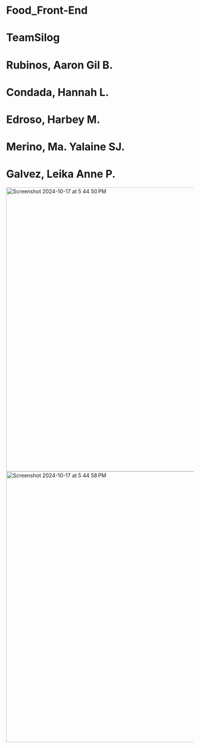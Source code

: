 # Food_Front-End

# TeamSilog
# Rubinos, Aaron Gil B.
# Condada, Hannah L.
# Edroso, Harbey M.
# Merino, Ma. Yalaine SJ.
# Galvez, Leika Anne P.

<img width="762" alt="Screenshot 2024-10-17 at 5 44 50 PM" src="https://github.com/user-attachments/assets/86d077dc-7ee5-4b2e-ad75-8f5fb5f64fe6">
<img width="726" alt="Screenshot 2024-10-17 at 5 44 58 PM" src="https://github.com/user-attachments/assets/8a782400-6cbd-40fb-8e82-e281db536e52">

